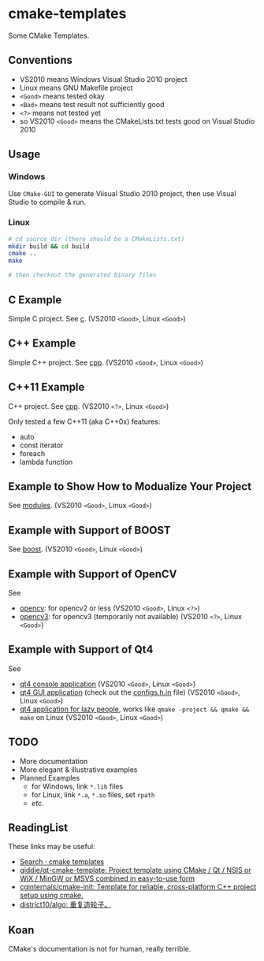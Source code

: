 # cmake-templates

Some CMake Templates.

## Conventions

- VS2010 means Windows Visual Studio 2010 project
- Linux means GNU Makefile project
- `<Good>` means tested okay
- `<Bad>` means test result not sufficiently good
- `<?>` means not tested yet
- so VS2010 `<Good>` means the CMakeLists.txt tests good on Visual Studio 2010

## Usage

### Windows

Use `CMake-GUI` to generate Viisual Studio 2010 project, then use Visual Studio to compile & run.

### Linux

```bash
# cd source dir (there should be a CMakeLists.txt)
mkdir build && cd build
cmake ..
make

# then checkout the generated binary files
```

## C Example

Simple C project. See [c](c). (VS2010 `<Good>`, Linux `<Good>`)

## C++ Example

Simple C++ project. See [cpp](cpp). (VS2010 `<Good>`, Linux `<Good>`)

## C++11 Example

C++ project. See [cpp](cpp). (VS2010 `<?>`, Linux `<Good>`)

Only tested a few C++11 (aka C++0x) features:

  - auto
  - const iterator
  - foreach
  - lambda function

## Example to Show How to Modualize Your Project

See [modules](modules). (VS2010 `<Good>`, Linux `<Good>`)

## Example with Support of BOOST

See [boost](boost). (VS2010 `<Good>`, Linux `<Good>`)

## Example with Support of OpenCV

See

  - [opencv](opencv): for opencv2 or less (VS2010 `<Good>`, Linux `<?>`)
  - [opencv3](opencv3): for opencv3 (temporarily not available) (VS2010 `<?>`, Linux `<Good>`)

## Example with Support of Qt4

See

  - [qt4 console application](qt4-console) (VS2010 `<Good>`, Linux `<Good>`)
  - [qt4 GUI application](qt4-gui) (check out the [configs.h.in](qt4-gui/configs.h.in) file) (VS2010 `<Good>`, Linux `<Good>`)
  - [qt4 application for lazy people](qt4-project), works like `qmake -project && qmake && make` on Linux (VS2010 `<Good>`, Linux `<Good>`)

## TODO

-   More documentation
-   More elegant & illustrative examples
-   Planned Examples
    + for Windows, link `*.lib` files
    + for Linux, link `*.a`, `*.so` files, set `rpath`
    + *etc.*

## ReadingList

These links may be useful:

  - [Search · cmake templates](https://github.com/search?utf8=%E2%9C%93&q=cmake+templates)
  - [giddie/qt-cmake-template: Project template using CMake / Qt / NSIS or WiX / MinGW or MSVS combined in easy-to-use form](https://github.com/giddie/qt-cmake-template)
  - [cginternals/cmake-init: Template for reliable, cross-platform C++ project setup using cmake.](https://github.com/cginternals/cmake-init)
  - [district10/algo: 重复造轮子。](https://github.com/district10/algo)

## Koan

CMake's documentation is not for human, really terrible.
